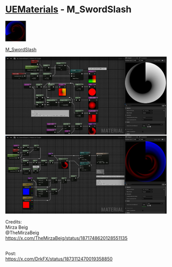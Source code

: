 # <a href="..">UEMaterials</a> - M_SwordSlash
<img src="M_SwordSlash_00.jpeg" width="64px" /><br/>

<a href="../M_SwordSlash.uasset">M_SwordSlash</a><br/>

<img src="M_SwordSlash_01.jpeg" width="640px" /><br/>
<img src="M_SwordSlash_02.jpeg" width="640px" /><br/>

Credits:<br/>
Mirza Beig<br/>
@TheMirzaBeig<br/>
<a href="https://x.com/TheMirzaBeig/status/1871748620128551135">https://x.com/TheMirzaBeig/status/1871748620128551135</a><br/>

<br/>
Post:<br/>
<a href="https://x.com/DrkFX/status/1873112470019358850">https://x.com/DrkFX/status/1873112470019358850</a><br/>